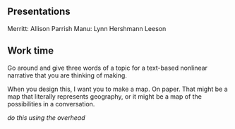 <!--
Prep: demonstrate making a map, use the document projector
Need computer for presentations (Granu in guest mode?)
-->

## Presentations

Merritt: Allison Parrish
Manu: Lynn Hershmann Leeson


## Work time

Go around and give three words of a topic for a text-based nonlinear narrative that you are thinking of making.

When you design this, I want you to make a map. On paper. That might be a map that literally represents geography, or it might be a map of the possibilities in a conversation.

_do this using the overhead_
